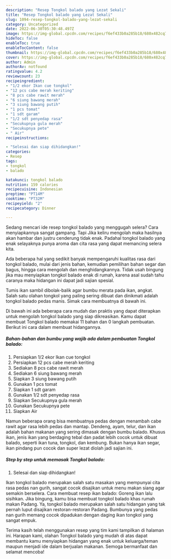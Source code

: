```yaml
---
description: "Resep Tongkol balado yang Lezat Sekali"
title: "Resep Tongkol balado yang Lezat Sekali"
slug: 1094-resep-tongkol-balado-yang-lezat-sekali
category: Uncategorized
date: 2022-06-30T05:30:48.497Z
image: https://img-global.cpcdn.com/recipes/f6ef433b0a285b18/680x482cq70/tongkol-balado-foto-resep-utama.jpg
hideToc: false
enableToc: true
enableTocContent: false
thumbnail: https://img-global.cpcdn.com/recipes/f6ef433b0a285b18/680x482cq70/tongkol-balado-foto-resep-utama.jpg
cover: https://img-global.cpcdn.com/recipes/f6ef433b0a285b18/680x482cq70/tongkol-balado-foto-resep-utama.jpg
author: Admin
authorAv: notfound
ratingvalue: 4.2
reviewcount: 23
recipeingredient:
- "1/2 ekor Ikan cue tongkol"
- "12 pcs cabe merah keriting"
- "8 pcs cabe rawit merah"
- "6 siung bawang merah"
- "3 siung bawang putih"
- "1 pcs tomat"
- "1 sdt garam"
- "1/2 sdt penyedap rasa"
- "Secukupnya gula merah"
- "Secukupnya pete"
- " Air"
recipeinstructions:

- "Selesai dan siap dihidangkan!"
categories:
- Resep
tags:
- tongkol
- balado

katakunci: tongkol balado 
nutrition: 159 calories
recipecuisine: Indonesian
preptime: "PT14M"
cooktime: "PT32M"
recipeyield: "2"
recipecategory: Dinner

---
```



Sedang mencari ide resep tongkol balado yang menggugah selera? Cara menyiapkannya sangat gampang. Tapi Jika keliru mengolah maka hasilnya akan hambar dan justru cenderung tidak enak. Padahal tongkol balado yang enak selayaknya punya aroma dan cita rasa yang dapat memancing selera kita.


Ada beberapa hal yang sedikit banyak mempengaruhi kualitas rasa dari tongkol balado, mulai dari jenis bahan, kemudian pemilihan bahan segar dan bagus, hingga cara mengolah dan menghidangkannya. Tidak usah bingung jika mau menyiapkan tongkol balado enak di rumah, karena asal sudah tahu caranya maka hidangan ini dapat jadi sajian spesial.

Tumis ikan sambil dibolak-balik agar bumbu merata pada ikan, angkat. Salah satu olahan tongkol yang paling sering dibuat dan dinikmati adalah tongkol balado pedas manis. Simak cara membuatnya di bawah ini.


Di bawah ini ada beberapa cara mudah dan praktis yang dapat diterapkan untuk mengolah tongkol balado yang siap dikreasikan. Kamu dapat membuat Tongkol balado memakai 11 bahan dan 0 langkah pembuatan. Berikut ini cara dalam membuat hidangannya.

<!--inarticleads1-->

##### Bahan-bahan dan bumbu yang wajib ada dalam pembuatan Tongkol balado:

1. Persiapkan 1/2 ekor Ikan cue tongkol
1. Persiapkan 12 pcs cabe merah keriting
1. Sediakan 8 pcs cabe rawit merah
1. Sediakan 6 siung bawang merah
1. Siapkan 3 siung bawang putih
1. Gunakan 1 pcs tomat
1. Siapkan 1 sdt garam
1. Gunakan 1/2 sdt penyedap rasa
1. Siapkan Secukupnya gula merah
1. Gunakan Secukupnya pete
1. Siapkan  Air


Namun beberapa orang bisa membuatnya pedas dengan menambah cabe rawit agar rasa lebih pedas dan mantap. Dendeng, ayam, telur, dan ikan adalah bahan makanan yang sering dimasak dengan bumbu balado. Khusus ikan, jenis ikan yang berdaging tebal dan padat lebih cocok untuk dibuat balado, seperti ikan tuna, tongkol, dan kembung. Bukan hanya ikan segar, ikan pindang pun cocok dan super lezat diolah jadi sajian ini. 

<!--inarticleads2-->

##### Step by step untuk memasak Tongkol balado:


1. Selesai dan siap dihidangkan!

Ikan tongkol balado merupakan salah satu masakan yang mempunyai cita rasa pedas nan gurih, sangat cocok disajikan untuk menu makan siang agar semakin berselera. Cara membuat resep ikan balado: Goreng ikan lalu sisihkan. Jika bingung, kamu bisa membuat tongkol balado khas rumah makan Padang. Ya, tongkol balado merupakan salah satu hidangan yang tak pernah luput disajikan restoran-restoran Padang. Bumbunya yang pedas nan gurih memang cocok dipadukan dengan daging ikan tongkol yang sangat empuk. 

Terima kasih telah menggunakan resep yang tim kami tampilkan di halaman ini. Harapan kami, olahan Tongkol balado yang mudah di atas dapat membantu kamu menyiapkan hidangan yang enak untuk keluarga/teman maupun menjadi ide dalam berjualan makanan. Semoga bermanfaat dan selamat mencoba!
